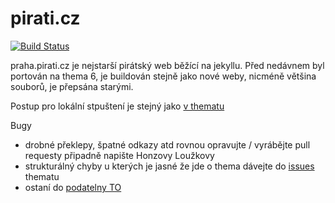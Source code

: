 # pirati.cz

[![Build Status](https://api.travis-ci.org/pirati-web/praha.pirati.cz.svg?branch=gh-pages)](https://travis-ci.org/pirati-web/praha.pirati.cz)


praha.pirati.cz je nejstarší pirátský web běžící na jekyllu.
Před nedávnem byl portován na thema 6, je buildován stejně jako nové weby, nicméně většina souborů, je přepsána starými.

Postup pro lokální stpuštení je stejný jako [v thematu](https://github.com/pirati-web/jekyll-theme-pirati/blob/master/USAGE.md)


Bugy 

- drobné překlepy, špatné odkazy atd rovnou opravujte / vyrábějte pull requesty připadně napište Honzovy Loužkovy
- strukturálný chyby u kterých je jasné že jde o thema dávejte do [issues](https://github.com/pirati-web/jekyll-theme-pirati/issues) thematu
- ostaní do [podatelny TO](https://redmine.pirati.cz/projects/ps/wiki/Podatelna)
